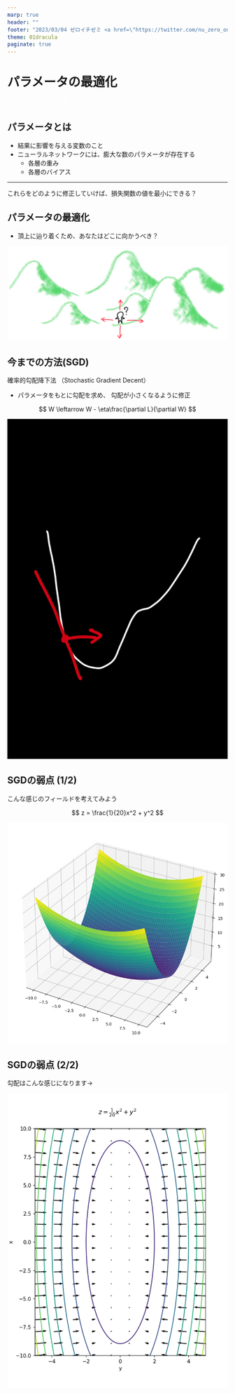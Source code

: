 ```yaml
---
marp: true
header: ""
footer: "2023/03/04 ゼロイチゼミ <a href=\"https://twitter.com/nu_zero_one\" style=\"color:white\">@nu_zero_one</a>"
theme: 01dracula
paginate: true
---
```


<!--
headingDivider: 2
_class: title
_paginate: false
-->

# パラメータの最適化

<a style="color:white; text-decoration: none;" href="https://github.com/kentakom1213">ぱうえる（けんた）:link:</a>

## パラメータとは

- 結果に影響を与える変数のこと
- ニューラルネットワークには、膨大な数のパラメータが存在する
  - 各層の重み
  - 各層のバイアス

<hr>
これらをどのように修正していけば、損失関数の値を最小にできる？

## パラメータの最適化
- 頂上に辿り着くため、あなたはどこに向かうべき？

![w:900](images/adventurer.jpg)


## 今までの方法(SGD)

確率的勾配降下法
（Stochastic Gradient Decent）
- パラメータをもとに勾配を求め、
  勾配が小さくなるように修正

$$
W \leftarrow W - \eta\frac{\partial L}{\partial W}
$$

![bg right:40%](images/SGD.jpg)


## SGDの弱点 (1/2)

こんな感じのフィールドを考えてみよう

$$
z = \frac{1}{20}x^2 + y^2
$$

![bg right:50%](images/anti_SGD.png)


## SGDの弱点 (2/2)

勾配はこんな感じになります→

![bg right:40%](images/anti_SGD_field.png)
